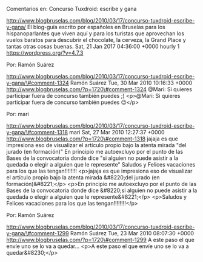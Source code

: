 Comentarios en: Concurso Tuxdroid: escribe y gana

http://www.blogbruselas.com/blog/2010/03/17/concurso-tuxdroid-escribe-y-gana/
El blog-guía escrito por españoles en Bruselas para los hispanoparlantes
que viven aquí y para los turistas que aprovechan los vuelos baratos
para descubrir el chocolate, la cerveza, la Grand Place y tantas otras
cosas buenas. Sat, 21 Jan 2017 04:36:00 +0000 hourly 1
https://wordpress.org/?v=4.7.3

Por: Ramón Suárez

http://www.blogbruselas.com/blog/2010/03/17/concurso-tuxdroid-escribe-y-gana/\#comment-1324
Ramón Suárez Tue, 30 Mar 2010 10:16:33 +0000
http://www.blogbruselas.com/?p=1720\#comment-1324 \@Mari: Si quieres
participar fuera de concurso también puedes ;) \<p\>\@Mari: Si quieres
participar fuera de concurso también puedes 😉\</p\>

Por: mari

http://www.blogbruselas.com/blog/2010/03/17/concurso-tuxdroid-escribe-y-gana/\#comment-1318
mari Sat, 27 Mar 2010 12:27:37 +0000
http://www.blogbruselas.com/?p=1720\#comment-1318 jajaja es que
impresiona eso de visualizar el artículo propio bajo la atenta mirada
&quot;del jurado (en formación)&quot; En principio me autoexcluyo por el
punto de las Bases de la convocatoria donde dice &quot;si alguien no
puede asistir a la quedada o elegir a alguien que le represente&quot;
Saludos y Felices vacaciones para los que las tengan!!!!!!!! \<p\>jajaja
es que impresiona eso de visualizar el artículo propio bajo la atenta
mirada &\#8220;del jurado (en formación)&\#8221;\</p\> \<p\>En principio
me autoexcluyo por el punto de las Bases de la convocatoria donde dice
&\#8220;si alguien no puede asistir a la quedada o elegir a alguien que
le represente&\#8221;\</p\> \<p\>Saludos y Felices vacaciones para los
que las tengan!!!!!!!!\</p\>

Por: Ramón Suárez

http://www.blogbruselas.com/blog/2010/03/17/concurso-tuxdroid-escribe-y-gana/\#comment-1299
Ramón Suárez Tue, 23 Mar 2010 08:07:30 +0000
http://www.blogbruselas.com/?p=1720\#comment-1299 A este paso el que
envíe uno se lo va a quedar\... \<p\>A este paso el que envíe uno se lo
va a quedar&\#8230;\</p\>
